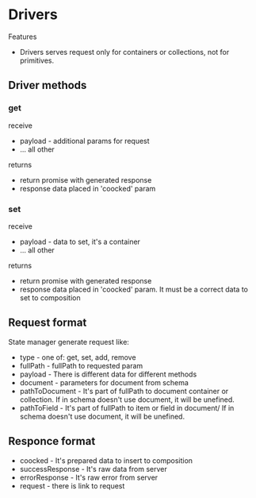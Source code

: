 # Drivers

Features

* Drivers serves request only for containers or collections, not for primitives. 

## Driver methods

### get

receive

* payload - additional params for request
* ... all other

returns

* return promise with generated response
* response data placed in 'coocked' param

### set

receive

* payload - data to set, it's a container
* ... all other

returns

* return promise with generated response
* response data placed in 'coocked' param. It must be a correct data to set to composition


## Request format
State manager generate request like:

* type - one of: get, set, add, remove
* fullPath - fullPath to requested param
* payload - There is different data for different methods
* document - parameters for document from schema
* pathToDocument - It's part of fullPath to document container or collection.
                   If in schema doesn't use document, it will be unefined.
* pathToField - It's part of fullPath to item or field in document/
                If in schema doesn't use document, it will be unefined.

## Responce format

* coocked - It's prepared data to insert to composition
* successResponse - It's raw data from server
* errorResponse - It's raw error from server
* request - there is link to request

